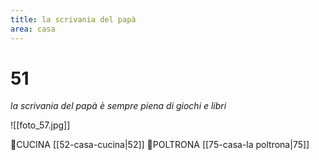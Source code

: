 ```yaml
---
title: la scrivania del papà
area: casa
---
```

# 51
_la scrivania del papà è sempre piena di giochi e libri_

![[foto_57.jpg]]

👀CUCINA [[52-casa-cucina|52]]
👀POLTRONA [[75-casa-la poltrona|75]]

